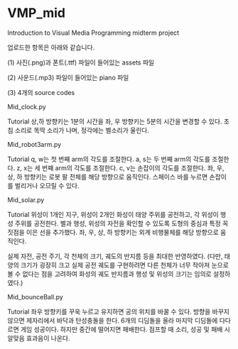 # VMP_mid

Introduction to Visual Media Programming midterm project

업로드한 항목은 아래와 같습니다.

(1) 사진(.png)과 폰트(.ttf) 파일이 들어있는 assets 파일

(2) 사운드(.mp3) 파일이 들어있는 piano 파일

(3) 4개의 source codes


Mid_clock.py

Tutorial
상,하 방향키는 1분의 시간을 좌, 우 방향키는 5분의 시간을 변경할 수 있다.
초침 소리로 똑딱 소리가 나며, 정각에는 벨소리가 울린다.


Mid_robot3arm.py

Tutorial
q, w는 첫 번째 arm의 각도를 조절한다. 
a, s는 두 번째 arm의 각도를 조절한다. 
z, x는 세 번째 arm의 각도를 조절한다. 
c, v는 손잡이의 각도를 조절한다. 
좌, 우, 상, 하 방향키는 로봇 팔 전체를 해당 방향으로 움직인다.
스페이스 바를 누르면 손잡이를 벌리거나 오므릴 수 있다.


Mid_solar.py

Tutorial
위성이 1개인 지구, 위성이 2개인 화성이 태양 주위를 공전하고, 각 위성이 행성 주위를 공전한다. 별과 행성, 위성의 자전을 확인할 수 있도록 도형의 중심과 특정 꼭짓점을 이은 선을 추가했다. 좌, 우, 상, 하 방향키는 외계 비행물체를 해당 방향으로 움직인다.

실제 자전, 공전 주기, 각 천체의 크기, 궤도의 반지름 등을 최대한 반영하였다. (다만, 태양의 크기가 굉장히 크고 실제 공전 궤도를 구현하려면 다른 천체가 너무 작아져 눈으로 볼 수 없다는 점을 고려하여 화성의 궤도 반지름과 행성 및 위성의 크기는 임의로 설정하였다.)



Mid_bounceBall.py

Tutorial
좌우 방향키를 꾸욱 누르고 유지하면 공의 위치를 바꿀 수 있다. 방향을 바꾸지 않으면 제자리에서 바닥과 탄성충돌을 한다. 6개의 디딤돌을 올라 마지막 디딤돌에 다다르면 게임 성공이다. 하지만 중간에 떨어지면 패배한다. 점프할 때 소리, 성공 및 패배 시 알맞음 효과음이 나온다.
